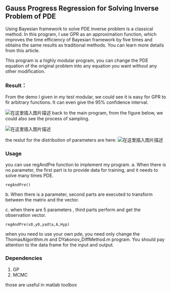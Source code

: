 ﻿## Gauss Progress Regression for Solving Inverse Problem of PDE

Using Bayesian framework to solve PDE inverse problem is a classical method. In this program, I use GPR as an approximation function, which improves the time efficiency of Bayesian framework by five times and obtains the same results as traditional methods. You can learn more details from this article.

This program is a highly modular program, you can change the PDE equation of the original problem into any equation you want without any other modification.

### Result：
From the demo I given in my test modular, we could see it is easy for GPR to fir arbitrary functions. It can even give the 95% confidence interval.

![在这里插入图片描述](https://img-blog.csdnimg.cn/20181119112810600.jpg?x-oss-process=image/watermark,type_ZmFuZ3poZW5naGVpdGk,shadow_10,text_aHR0cHM6Ly9ibG9nLmNzZG4ubmV0L3dlaXhpbl80MTY3OTQxMQ==,size_9,color_FFFFFF,t_70)
back to the main program, from the figure below, we could also see the process of sampling.

![在这里插入图片描述](https://img-blog.csdnimg.cn/20181119113656957.jpg?x-oss-process=image/watermark,type_ZmFuZ3poZW5naGVpdGk,shadow_10,text_aHR0cHM6Ly9ibG9nLmNzZG4ubmV0L3dlaXhpbl80MTY3OTQxMQ==,size_16,color_FFFFFF,t_70)

the reslut for the distribution of parameters are here:
![在这里插入图片描述](https://img-blog.csdnimg.cn/2018111911384324.jpg?x-oss-process=image/watermark,type_ZmFuZ3poZW5naGVpdGk,shadow_10,text_aHR0cHM6Ly9ibG9nLmNzZG4ubmV0L3dlaXhpbl80MTY3OTQxMQ==,size_16,color_FFFFFF,t_70)

### Usage
 you can use regAndPre function to implement my program.
a. When there is no parameter, the first part is to provide data for training, and it needs to solve many times PDE.
```	
regAndPre()
```	
b. When there is a parameter, second parts are executed to transform between the matrix and the vector.

c. when there are 5 parameters , third parts perform and get the observation vector.
```	
regAndPre(x0,y0,yadta,A,Hyp)
```	
when you need to use your own pde, you need only change the ThomasAlgorithm.m and DYakonov_DiffMethod.m program. You should pay attention to the data frame for the input and output.

### Dependencies
1. GP
2.  MCMC

those are useful in matlab toolbox 
